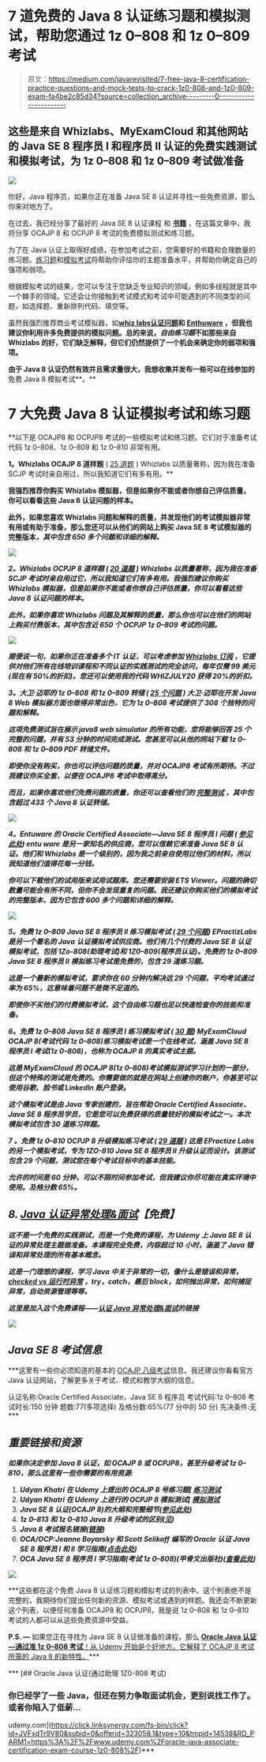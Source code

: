# 7 道免费的 Java 8 认证练习题和模拟测试，帮助您通过 1z 0–808 和 1z 0–809 考试

> 原文：<https://medium.com/javarevisited/7-free-java-8-certification-practice-questions-and-mock-tests-to-crack-1z0-808-and-1z0-809-exam-fa4be2c85d34?source=collection_archive---------0----------------------->

## 这些是来自 Whizlabs、MyExamCloud 和其他网站的 Java SE 8 程序员 I 和程序员 II 认证的免费实践测试和模拟考试，为 1z 0–808 和 1z 0–809 考试做准备

![](img/0d4b4ae9eae5768dd04092e984e8f3ff.png)

你好，Java 程序员，如果你正在准备 Java SE 8 认证并寻找一些免费资源，那么你来对地方了。

在过去，我已经分享了最好的 Java SE 8 认证课程 和 [**书籍**](/javarevisited/my-favorite-books-and-courses-to-pass-java-se-8-certification-ocajp-8-and-ocpjp-8-b657a195aa07?source=---------58-----------------------) ，在这篇文章中，我将分享 OCAJP 8 和 OCPJP 8 考试的免费模拟测试和练习题。

为了在 Java 认证上取得好成绩，在参加考试之前，您需要好的书籍和合理数量的练习题。[练习题](/javarevisited/top-7-practice-tests-and-mock-exams-to-prepare-for-oracles-java-certifications-ocajp-and-ocpjp-36502d4ca061)和[模拟考试](/javarevisited/6-best-java-8-certification-practice-tests-and-exam-dumps-6a2bdb735d97)将帮助你评估你的主题准备水平，并帮助你确定自己的强项和弱项。

根据模拟考试的结果，您可以专注于您缺乏专业知识的领域，例如多线程就是其中一个棘手的领域。它还会让你接触到考试模式和考试中可能遇到的不同类型的问题，如选择题、重新排列代码、填空等。

虽然我强烈推荐商业考试模拟器，如[**whiz labs**](http://shrsl.com/?g0ce)**[认证问题](https://www.certification-questions.com/practice-exam/java/1z0-808?affiliateCode=fcff36fd-557a-4713-abf6-973e9924770f&utm_source=Javin&utm_medium=affiliate&utm_campaign=affiliate)和 [Enthuware](http://enthuware.com/) ，但我也建议你利用许多免费提供的模拟问题。总的来说，*自由练习题*不如那些来自 Whizlabs 的好，它们缺乏解释，但它们仍然提供了一个机会来确定你的弱项和强项。**

**由于 Java 8 认证仍然有效并且需求量很大，我想收集并发布一些可以在线参加的**免费 Java 8 模拟考试**。**

# **7 大免费 Java 8 认证模拟考试和练习题**

**以下是 OCAJP8 和 OCPJP8 考试的一些模拟考试和练习题。它们对于准备考试代码 1z 0–808、1z 0–809 和 1z 0–810 非常有用。

**1。Whizlabs OCAJP 8 道样题** ( [25 道题](http://shrsl.com/?~abo4) )
Whizlabs 以质量著称，因为我在准备 SCJP 考试时亲自用过，所以我知道它们有多有用。**

**我强烈推荐你购买 Whizlabs 模拟器，但是如果你不能或者你想自己评估质量，你可以看看这些 Java 8 认证问题的样本。**

**此外，如果您喜欢 Whizlabs 问题和解释的质量，并发现他们的考试模拟器非常有用或有助于准备，那么您还可以从他们的网站上购买 Java SE 8 考试模拟器的完整版本[](http://shrsl.com/?g0ce)*，其中包含 650 多个问题和详细的解释。***

***[![](img/28308d0bb019cc1bd33acb6713738048.png)](http://shrsl.com/?g0ce)***

*****2。Whizlabs OCPJP 8 道样题** ( [20 道题](http://shrsl.com/?~abo5) )
Whizlabs 以质量著称，因为我在准备 SCJP 考试时亲自用过它，所以我知道它们有多有用。我强烈建议你购买 Whizlabs 模拟器，但是如果你不能或者你想自己评估质量，你可以看看这些 Java 8 认证问题的样本。***

***此外，如果你喜欢 Whizlabs 问题及其解释的质量，那么你也可以在他们的网站上购买付费版本，其中包含近 650 个 OCPJP 1z 0–809 考试的问题。***

***[![](img/9d333c76508dab973b09ee6b7d6e84f3.png)](https://shareasale.com/r.cfm?b=1551042&u=880419&m=43514&urllink=&afftrack=)***

***顺便说一句，如果你正在准备多个 IT 认证，可以考虑参加 [**Whizlabs 订阅**](https://shareasale.com/r.cfm?b=1551042&u=880419&m=43514&urllink=&afftrack=) ，它提供对他们所有在线培训课程和不同认证的实践测试的完全访问，每年仅需 99 美元(现在有 50%的折扣)。您还可以使用我的代码 WHIZJULY20 获得 20%的折扣。***

*****3。大卫·迈耶的 1z 0–808 和 1z 0–809 转储** ( [25 个问题](https://www.certification-questions.com/practice-exam/java/1z0-808?affiliateCode=fcff36fd-557a-4713-abf6-973e9924770f&utm_source=Javin&utm_medium=affiliate&utm_campaign=affiliate) )
大卫·迈耶在开发 Java 8 Web 模拟器方面也做得非常出色，它为 1z 0–808 考试提供了 308 个独特的问题和解释。***

***这项免费测试旨在展示 java8 web simulator 的所有功能，您将能够回答 25 个完整的问题，并有 53 分钟的时间完成测试。您甚至可以从他的网站下载 1z 0–808 和 1z 0–809 PDF 转储文件。***

***即使你没有购买，你也可以评估问题的质量，并对 OCAJP8 考试有所期待。不过我建议你买全套，以便在 OCAJP8 考试中取得高分。***

***而且，如果你喜欢他们免费问题的质量，你还可以查看他们的 [**完整测试**](https://www.certification-questions.com/practice-exam/java/1z0-808?affiliateCode=fcff36fd-557a-4713-abf6-973e9924770f&utm_source=Javin&utm_medium=affiliate&utm_campaign=affiliate) ，其中包含超过 433 个 Java 8 认证转储。***

***[![](img/2182c8877fdfa03801b4261ce9961795.png)](https://www.certification-questions.com/practice-exam/java/1z0-808?affiliateCode=fcff36fd-557a-4713-abf6-973e9924770f&utm_source=Javin&utm_medium=affiliate&utm_campaign=affiliate)***

*****4。Entuware 的 Oracle Certified Associate—Java SE 8 程序员 I 问题** ( [参见此处](http://enthuware.com/index.php/mock-exams/oracle-certified-associate/java-oca-certification-8))
entu ware 是另一家知名的供应商，您可以信赖它来准备 Java SE 8 认证。他们和 Whizlabs 是一个级别的，因为我之前亲自使用过他们的材料，所以我知道他们值得花每一分钱。***

***你可以下载他们的试用版来试用试题库。您还需要安装 ETS Viewer。问题的确切数量可能会有所不同，但你不会发现重复的问题。我还建议你购买他们的模拟考试的完整版本，因为它包含 600 多个问题和详细的解释。***

***![](img/c3319bb3e86634b8f114e14cca63334f.png)***

*****5。免费 1z 0–809 Java SE 8 程序员 II 练习模拟考试** ( [29 个问题](http://www.myexamcloud.com/onlineexam/viewExam.html?t=pzKdkv17ouk=))
EPractizLabs 是另一个著名的 Java 认证模拟考试供应商。他们有几个付费的 Java SE 8 认证模拟考试，包括 1Zo-808(助理考试)和 1Z0–809(程序员认证)。免费的 1z 0–809 Java SE 8 程序员 II 模拟练习考试是免费的，包含 29 道练习题。***

***这是一个最新的模拟考试，要求你在 60 分钟内解决这 29 个问题，平均考试通过率为 65%，这意味着问题不是微不足道的。***

***即使你不买他们的付费模拟考试，这个自由练习题也足以快速检查你的技能和准备。***

*****6。免费 1z 0–808 Java SE 8 程序员 I 练习模拟考试** ( [30 题](http://www.myexamcloud.com/onlineexam/viewExam.html?t=Uc1TNwrGb08=))
MyExamCloud OCAJP 8(考试代码 1z 0–808)练习模拟考试是一个在线考试，涵盖 Java SE 8 程序员 I 考试(1z 0–808)，也称为 OCAJP 8 的真实考试主题。***

***这是 MyExamCloud 的 OCAJP 8(1z 0–808)考试模拟测试学习计划的一部分，但这个特殊的测试是免费的。你需要做的就是在网站上创建你的账户，你甚至可以使用谷歌、脸书或 LinkedIn 账户登录。***

***这个模拟考试是由 Java 专家创建的，旨在帮助 Oracle Certified Associate、Java SE 8 程序员学员，它是您可以免费获得的质量较好的模拟考试之一。本次模拟考试包含 30 道练习样题。***

***7 **。免费 1z 0–810 OCPJP 8 升级模拟练习考试** ( [29 道题](http://www.myexamcloud.com/onlineexam/viewExam.html?t=g9LW4ofeqIE=#) )
这是 EPractize Labs 的另一个模拟考试，专为 1ZO-810 Java SE 8 程序员 II 升级认证而设计。该测试包含 29 个问题，测试您在每个考试目标中的基本技能。***

***允许的时间是 60 分钟，可以不限时间参加考试，但我建议你尽可能在真实环境中使用。及格分数 65%。***

## ***8. [Java 认证异常处理&面试](https://click.linksynergy.com/deeplink?id=CuIbQrBnhiw&mid=39197&murl=https%3A%2F%2Fwww.udemy.com%2Fcourse%2Fjava-exception-handling-for-certification-interviews%2F)【免费】***

***这不是一个免费的实践测试，而是一个免费的课程，为 Udemy 上 Java SE 8 认证的异常处理主题做准备。本课程完全免费，内容超过 10 小时，涵盖了 Java 错误和异常处理的所有基本概念。***

***这是一门理想的课程，学习 Java 中关于异常的一切，像什么是错误和异常， [*checked vs 运行时异常*](https://javarevisited.blogspot.com/2011/12/checked-vs-unchecked-exception-in-java.html#axzz6oawwFfxd) ，try，catch，最后 block，如何抛出异常，如何捕捉异常，自动资源管理等等。***

*****这里是加入这个免费课程**——[认证 Java 异常处理&面试](https://click.linksynergy.com/deeplink?id=CuIbQrBnhiw&mid=39197&murl=https%3A%2F%2Fwww.udemy.com%2Fcourse%2Fjava-exception-handling-for-certification-interviews%2F)的链接***

***[![](img/d521ea9f0a32056c252324a79a02f10e.png)](https://click.linksynergy.com/deeplink?id=CuIbQrBnhiw&mid=39197&murl=https%3A%2F%2Fwww.udemy.com%2Fcourse%2Fjava-exception-handling-for-certification-interviews%2F)***

## ***Java SE 8 考试信息***

***这里有一些你必须知道的基本的 [OCAJP 八级考试](http://javarevisited.blogspot.com/2014/09/latest-OCPJP-exam-java-8-certification-oracle-java-se-8.html)信息。我还建议你看看官方 Java 认证网站，了解更多关于考试、模式和教学大纲的信息。

认证名称:Oracle Certified Associate，Java SE 8 程序员
考试代码:1z 0–808
考试时长:150 分钟
题数:77(多项选择)
及格分数:65%(77 分中的 50 分)
先决条件:无***

## *****重要链接和资源*****

***如果你决定参加 Java 8 认证，如 OCAJP 8 或 OCPJP8，甚至升级考试 1z 0–810，那么这里有一些你需要的有用资源:***

1.  ***Udyan Khatri 在 Udemy 上提出的 OCAJP 8 号练习题[ [练习测试](https://click.linksynergy.com/deeplink?id=CuIbQrBnhiw&mid=39197&murl=https%3A%2F%2Fwww.udemy.com%2Fcourse%2Fjava-oca%2F)***
2.  ***Udyan Khatri 在 Udemy 上进行的 OCPJP 8 模拟测试[ [模拟测试](https://click.linksynergy.com/deeplink?id=CuIbQrBnhiw&mid=39197&murl=https%3A%2F%2Fwww.udemy.com%2Fcourse%2Fjava-oca%2F)***
3.  ***Java SE 8 认证(OCAJP 8)的大纲和完整细节([参见此处](http://education.oracle.com/pls/web_prod-plq-dad/db_pages.getpage?page_id=5001&get_params=p_exam_id:1Z0-808&intcmp=WWOUCERTBLOGPOST1118100214))***
4.  ***1z 0–813 和 1z 0–810 Java 8 升级考试的区别([见](http://javarevisited.blogspot.sg/2017/01/difference-between-ocpjp-8-upgrade-exams-1Z0-813-1Z0-810.html))***
5.  ***Java 8 考试报名链接([链接](http://pearsonvue.com/oracle))***
6.  ***OCA/OCP:Jeanne Boyarsky 和 Scott Selikoff 编写的 Oracle 认证 Java SE 8 程序员 I 和 II 学习指南([点击此处](http://www.amazon.com/OCA-Certified-Associate-Programmer-1Z0-808/dp/1118957407?tag=javamysqlanta-20))***
7.  ***OCA Java SE 8 程序员 I 学习指南(考试 1z 0–808)(甲骨文出版社)([查看此处](http://www.amazon.com/gp/product/1259587517?tag=javamysqlanta-20))***

***[![](img/5d5e128ec22266b62a5dccd654b2ac8d.png)](http://www.amazon.com/gp/product/1259587517?tag=javamysqlanta-20)***

***这些都在这个免费 Java 8 认证练习题和模拟考试的列表中。这个列表绝不是完整的，我期待你们提出任何新的资源、模拟考试或遇到的样题。我还会不断更新这个列表，以便任何准备 OCAJP8 和 OCPJP8，我是说 1z 0–808 和 1z 0–810 考试的人都可以从这些免费资源中受益。

**P.S. —** 如果您正在寻找为 Java SE 8 认证做准备的课程，那么 [**Oracle Java 认证—通过准 1z 0–808 考试**！从 Udemy 开始是个好地方。它解释了 OCAJP 8 考试所需的 Java 8 的新特性。](https://click.linksynergy.com/fs-bin/click?id=JVFxdTr9V80&subid=0&offerid=323058.1&type=10&tmpid=14538&RD_PARM1=https%3A%2F%2Fwww.udemy.com%2Foracle-java-associate-certification-exam-course-1z0-808%2F)***

***[](https://click.linksynergy.com/fs-bin/click?id=JVFxdTr9V80&subid=0&offerid=323058.1&type=10&tmpid=14538&RD_PARM1=https%3A%2F%2Fwww.udemy.com%2Foracle-java-associate-certification-exam-course-1z0-808%2F) [## Oracle Java 认证(通过助理 1Z0-808 考试)

### 你已经学了一些 Java，但还在努力争取面试机会，更别说找工作了。或者你陷入了低薪…

udemy.com](https://click.linksynergy.com/fs-bin/click?id=JVFxdTr9V80&subid=0&offerid=323058.1&type=10&tmpid=14538&RD_PARM1=https%3A%2F%2Fwww.udemy.com%2Foracle-java-associate-certification-exam-course-1z0-808%2F)***